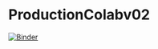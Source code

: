 # ProductionColabv02
[![Binder](https://mybinder.org/badge_logo.svg)](https://mybinder.org/v2/gh/ragnor-devop/ProductionColabv02/rama3?filepath=%2Fvoila%2Frender%2FWidgets03.ipynb)
